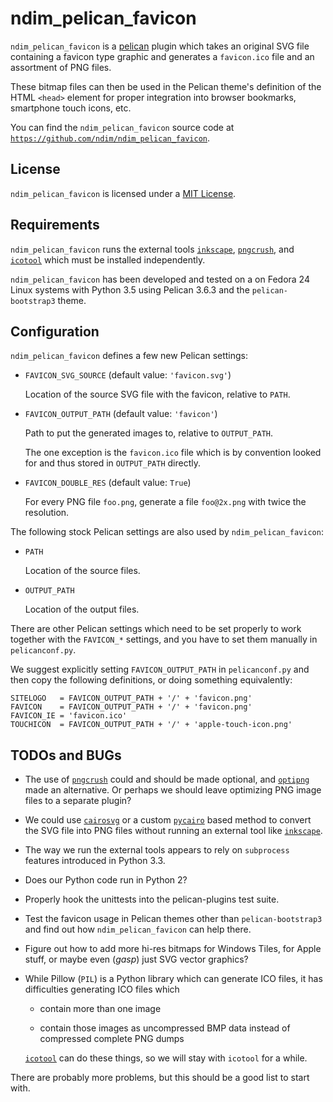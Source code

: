 ndim_pelican_favicon
====================

`ndim_pelican_favicon` is a [pelican](http://getpelican.com/) plugin
which takes an original SVG file containing a favicon type graphic and
generates a `favicon.ico` file and an assortment of PNG files.

These bitmap files can then be used in the Pelican theme's definition
of the HTML `<head>` element for proper integration into browser
bookmarks, smartphone touch icons, etc.

You can find the `ndim_pelican_favicon` source code at
[`https://github.com/ndim/ndim_pelican_favicon`](https://github.com/ndim/ndim_pelican_favicon).


License
-------

`ndim_pelican_favicon` is licensed under a [MIT License](LICENSE).


Requirements
------------

`ndim_pelican_favicon` runs the external tools
[`inkscape`](http://inkscape.sourceforge.net/),
[`pngcrush`](http://pmt.sourceforge.net/pngcrush/), and
[`icotool`](http://www.nongnu.org/icoutils/) which must be installed
independently.

`ndim_pelican_favicon` has been developed and tested on a on Fedora 24
Linux systems with Python 3.5 using Pelican 3.6.3 and the
`pelican-bootstrap3` theme.


Configuration
-------------

`ndim_pelican_favicon` defines a few new Pelican settings:

  * `FAVICON_SVG_SOURCE` (default value: `'favicon.svg'`)

    Location of the source SVG file with the favicon,
    relative to `PATH`.

  * `FAVICON_OUTPUT_PATH` (default value: `'favicon'`)

    Path to put the generated images to, relative to `OUTPUT_PATH`.

    The one exception is the `favicon.ico` file which is by convention
    looked for and thus stored in `OUTPUT_PATH` directly.

  * `FAVICON_DOUBLE_RES` (default value: `True`)

    For every PNG file `foo.png`, generate a file `foo@2x.png` with
    twice the resolution.

The following stock Pelican settings are also used by
`ndim_pelican_favicon`:

  * `PATH`

    Location of the source files.

  * `OUTPUT_PATH`

    Location of the output files.

There are other Pelican settings which need to be set properly to work
together with the `FAVICON_*` settings, and you have to set them
manually in `pelicanconf.py`.

We suggest explicitly setting `FAVICON_OUTPUT_PATH` in
`pelicanconf.py` and then copy the following definitions, or doing
something equivalently:

    SITELOGO   = FAVICON_OUTPUT_PATH + '/' + 'favicon.png'
    FAVICON    = FAVICON_OUTPUT_PATH + '/' + 'favicon.png'
    FAVICON_IE = 'favicon.ico'
    TOUCHICON  = FAVICON_OUTPUT_PATH + '/' + 'apple-touch-icon.png'


TODOs and BUGs
--------------

  * The use of [`pngcrush`](http://pmt.sourceforge.net/pngcrush/)
    could and should be made optional, and
    [`optipng`](http://optipng.sourceforge.net/) made an
    alternative. Or perhaps we should leave optimizing PNG image files
    to a separate plugin?

  * We could use [`cairosvg`](http://pypi.python.org/pypi/CairoSVG) or
    a custom [`pycairo`](http://cairographics.org/pycairo) based
    method to convert the SVG file into PNG files without running an
    external tool like [`inkscape`](http://inkscape.sourceforge.net/).

  * The way we run the external tools appears to rely on `subprocess`
    features introduced in Python 3.3.

  * Does our Python code run in Python 2?

  * Properly hook the unittests into the pelican-plugins test suite.

  * Test the favicon usage in Pelican themes other than
    `pelican-bootstrap3` and find out how `ndim_pelican_favicon` can
    help there.

  * Figure out how to add more hi-res bitmaps for Windows Tiles, for
    Apple stuff, or maybe even (_gasp_) just SVG vector graphics?

  * While Pillow (`PIL`) is a Python library which can generate ICO
    files, it has difficulties generating ICO files which

      * contain more than one image

      * contain those images as uncompressed BMP data instead of
        compressed complete PNG dumps

    [`icotool`](http://www.nongnu.org/icoutils/) can do these things,
    so we will stay with `icotool` for a while.

There are probably more problems, but this should be a good list to
start with.

